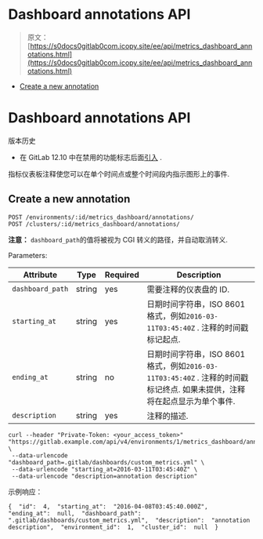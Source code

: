 # Dashboard annotations API

> 原文：[https://s0docs0gitlab0com.icopy.site/ee/api/metrics_dashboard_annotations.html](https://s0docs0gitlab0com.icopy.site/ee/api/metrics_dashboard_annotations.html)

*   [Create a new annotation](#create-a-new-annotation)

# Dashboard annotations API[](#dashboard-annotations-api "Permalink")

版本历史

*   在 GitLab 12.10 中在禁用的功能标志后面[引入](https://gitlab.com/gitlab-org/gitlab/-/merge_requests/29089) .

指标仪表板注释使您可以在单个时间点或整个时间段内指示图形上的事件.

## Create a new annotation[](#create-a-new-annotation "Permalink")

```
POST /environments/:id/metrics_dashboard/annotations/
POST /clusters/:id/metrics_dashboard/annotations/ 
```

**注意：** `dashboard_path`的值将被视为 CGI 转义的路径，并自动取消转义.

Parameters:

| Attribute | Type | Required | Description |
| --- | --- | --- | --- |
| `dashboard_path` | string | yes | 需要注释的仪表盘的 ID. |
| `starting_at` | string | yes | 日期时间字符串，ISO 8601 格式，例如`2016-03-11T03:45:40Z` . 注释的时间戳标记起点. |
| `ending_at` | string | no | 日期时间字符串，ISO 8601 格式，例如`2016-03-11T03:45:40Z` . 注释的时间戳标记终点. 如果未提供，注释将在起点显示为单个事件. |
| `description` | string | yes | 注释的描述. |

```
curl --header "Private-Token: <your_access_token>" "https://gitlab.example.com/api/v4/environments/1/metrics_dashboard/annotations" \
 --data-urlencode "dashboard_path=.gitlab/dashboards/custom_metrics.yml" \
 --data-urlencode "starting_at=2016-03-11T03:45:40Z" \
 --data-urlencode "description=annotation description" 
```

示例响应：

```
{  "id":  4,  "starting_at":  "2016-04-08T03:45:40.000Z",  "ending_at":  null,  "dashboard_path":  ".gitlab/dashboards/custom_metrics.yml",  "description":  "annotation description",  "environment_id":  1,  "cluster_id":  null  } 
```